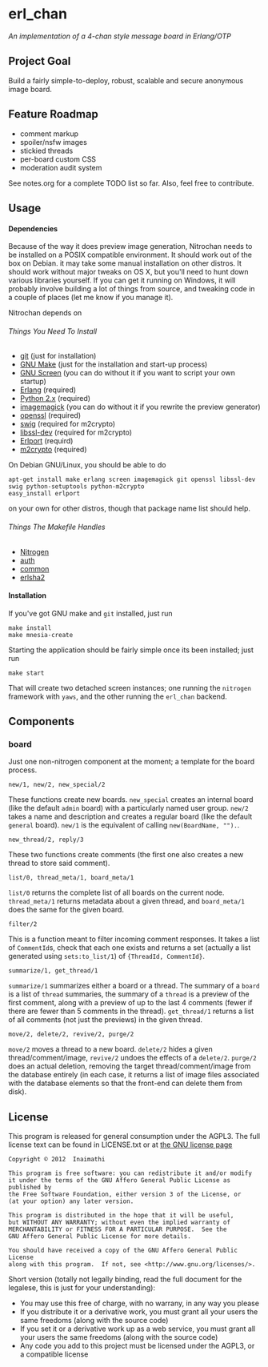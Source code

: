 # erl_chan
*An implementation of a 4-chan style message board in Erlang/OTP*

## Project Goal

Build a fairly simple-to-deploy, robust, scalable and secure anonymous image board.

## Feature Roadmap

- comment markup
- spoiler/nsfw images
- stickied threads
- per-board custom CSS
- moderation audit system

See notes.org for a complete TODO list so far. Also, feel free to contribute.

## Usage

#### Dependencies

Because of the way it does preview image generation, Nitrochan needs to be installed on a POSIX compatible environment. It should work out of the box on Debian. it may take some manual installation on other distros. It should work without major tweaks on OS X, but you'll need to hunt down various libraries yourself. If you can get it running on Windows, it will probably involve building a lot of things from source, and tweaking code in a couple of places (let me know if you manage it).

Nitrochan depends on

###### Things You Need To Install

- [git](http://git-scm.com/) (just for installation)
- [GNU Make](http://www.gnu.org/software/make/) (just for the installation and start-up process)
- [GNU Screen](http://www.gnu.org/software/screen/) (you can do without it if you want to script your own startup)
- [Erlang](http://www.erlang.org/) (required)
- [Python 2.x](http://www.python.org/download/releases/2.7.2/) (required)
- [imagemagick](http://www.imagemagick.org/script/index.php) (you can do without it if you rewrite the preview generator) 
- [openssl](http://www.openssl.org/) (required)
- [swig](http://www.swig.org/) (required for m2crypto)
- [libssl-dev](http://packages.debian.org/wheezy/libssl-dev) (required for m2crypto)
- [Erlport](http://erlport.org/) (requird)
- [m2crypto](http://chandlerproject.org/Projects/MeTooCrypto) (required)

On Debian GNU/Linux, you should be able to do

    apt-get install make erlang screen imagemagick git openssl libssl-dev swig python-setuptools python-m2crypto
    easy_install erlport

on your own for other distros, though that package name list should help.

###### Things The Makefile Handles

- [Nitrogen](http://nitrogenproject.com/)
- [auth](https://github.com/Inaimathi/auth)
- [common](https://github.com/Inaimathi/common)
- [erlsha2](https://github.com/vinoski/erlsha2)

#### Installation

If you've got GNU make and `git` installed, just run

    make install
    make mnesia-create
    
Starting the application should be fairly simple once its been installed; just run

    make start
    
That will create two detached screen instances; one running the `nitrogen` framework with `yaws`, and the other running the `erl_chan` backend.

## Components

### board

Just one non-nitrogen component at the moment; a template for the board process.

    new/1, new/2, new_special/2
    
These functions create new boards. `new_special` creates an internal board (like the default `admin` board) with a particularly named user group. `new/2` takes a name and description and creates a regular board (like the default `general` board). `new/1` is the equivalent of calling `new(BoardName, "").`.

    new_thread/2, reply/3
    
These two functions create comments (the first one also creates a new thread to store said comment).

    list/0, thread_meta/1, board_meta/1
    
`list/0` returns the complete list of all boards on the current node. `thread_meta/1` returns metadata about a given thread, and `board_meta/1` does the same for the given board.

    filter/2
    
This is a function meant to filter incoming comment responses. It takes a list of `CommentId`s, check that each one exists and returns a set (actually a list generated using `sets:to_list/1`) of `{ThreadId, CommentId}`.

    summarize/1, get_thread/1

`summarize/1` summarizes either a board or a thread. The summary of a `board` is a list of `thread` summaries, the summary of a `thread` is a preview of the first comment, along with a preview of up to the last 4 comments (fewer if there are fewer than 5 comments in the thread). `get_thread/1` returns a list of all comments (not just the previews) in the given thread.

    move/2, delete/2, revive/2, purge/2
    
`move/2` moves a thread to a new board. `delete/2` hides a given thread/comment/image, `revive/2` undoes the effects of a `delete/2`. `purge/2` does an actual deletion, removing the target thread/comment/image from the database entirely (in each case, it returns a list of image files associated with the database elements so that the front-end can delete them from disk).

## License

This program is released for general consumption under the AGPL3. The full license text can be found in LICENSE.txt or at [the GNU license page](http://www.gnu.org/licenses/agpl.html)

    Copyright © 2012  Inaimathi

    This program is free software: you can redistribute it and/or modify
    it under the terms of the GNU Affero General Public License as published by
    the Free Software Foundation, either version 3 of the License, or
    (at your option) any later version.

    This program is distributed in the hope that it will be useful,
    but WITHOUT ANY WARRANTY; without even the implied warranty of
    MERCHANTABILITY or FITNESS FOR A PARTICULAR PURPOSE.  See the
    GNU Affero General Public License for more details.

    You should have received a copy of the GNU Affero General Public License
    along with this program.  If not, see <http://www.gnu.org/licenses/>.

Short version (totally not legally binding, read the full document for the legalese, this is just for your understanding):

- You may use this free of charge, with no warrany, in any way you please
- If you distribute it or a derivative work, you must grant all your users the same freedoms (along with the source code)
- If you set it or a derivative work up as a web service, you must grant all your users the same freedoms (along with the source code)
- Any code you add to this project must be licensed under the AGPL3, or a compatible license
